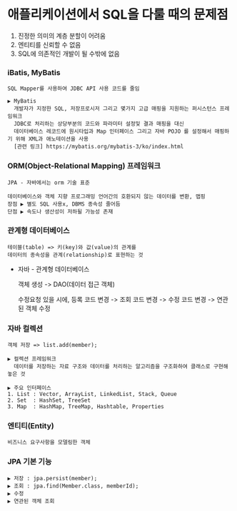 
# 애플리케이션에서 SQL을 다룰 때의 문제점 
1. 진정한 의미의 계층 분할이 어려움
2. 엔티티를 신뢰할 수 없음
3. SQL에 의존적인 개발이 될 수밖에 없음


### iBatis, MyBatis

    SQL Mapper를 사용하여 JDBC API 사용 코드를 줄임
    
    ▶︎ MyBatis
      개발자가 지정한 SQL, 저장프로시저 그리고 몇가지 고급 매핑을 지원하는 퍼시스턴스 프레임워크
      JDBC로 처리하는 상당부분의 코드와 파라미터 설정및 결과 매핑을 대신
      데이터베이스 레코드에 원시타입과 Map 인터페이스 그리고 자바 POJO 를 설정해서 매핑하기 위해 XML과 애노테이션을 사용
      [관련 링크] https://mybatis.org/mybatis-3/ko/index.html
    
### ORM(Object-Relational Mapping) 프레임워크

    JPA - 자바에서는 orm 기술 표준
    
    데이터베이스와 객체 지향 프로그래밍 언어간의 호환되지 않는 데이터를 변환, 맵핑
    장점 ▶︎ 별도 SQL 사용x, DBMS 종속성 줄어듬
    단점 ▶︎ 속도나 생산성이 저하될 가능성 존재
      
### 관계형 데이터베이스
    
    테이블(table) => 키(key)와 값(value)의 관계를
    데이터의 종속성을 관계(relationship)로 표현하는 것

* 자바 - 관계형 데이터베이스

  객체 생성 -> DAO(데이터 접근 객체)   
  
  수정요청 있을 시에,
  등록 코드 변경 -> 조회 코드 변경 -> 수정 코드 변경 -> 연관된 객체 수정
  
      
### 자바 컬렉션
    
    객체 저장 => list.add(member);

    ▶︎ 컬렉션 프레임워크
      데이터를 저장하는 자료 구조와 데이터를 처리하는 알고리즘을 구조화하여 클래스로 구현해 놓은 것
    
    ▶︎ 주요 인터페이스
    1. List : Vector, ArrayList, LinkedList, Stack, Queue
    2. Set  : HashSet, TreeSet
    3. Map  : HashMap, TreeMap, Hashtable, Properties
    
### 엔티티(Entity)
    
    비즈니스 요구사항을 모델링한 객체
    
### JPA 기본 기능
    
    ▶︎ 저장 : jpa.persist(member);
    ▶︎ 조회 : jpa.find(Member.class, memberId);
    ▶︎ 수정
    ▶︎ 연관된 객체 조회
